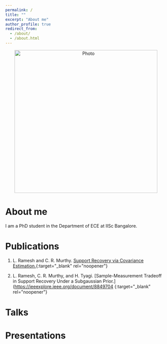 ```yaml
---
permalink: /
title: ""
excerpt: "About me"
author_profile: true
redirect_from: 
  - /about/
  - /about.html
---
```


<p align="center">
  <img src="https://lekshmi-ramesh.github.io/files/lr_img.jpg?raw=true" alt="Photo" style="width: 450px;"/> 
</p>

About me
======
I am a PhD student in the Department of ECE at IISc Bangalore. 


Publications
======

1. L. Ramesh and C. R. Murthy. [Support Recovery via Covariance Estimation.](https://ieeexplore.ieee.org/document/8462509){:target="_blank" rel="noopener"}

2. L. Ramesh, C. R. Murthy, and H. Tyagi. [Sample-Measurement Tradeoff in Support Recovery Under a Subgaussian Prior.](https://ieeexplore.ieee.org/document/8849704 {:target="_blank" rel="noopener"}

Talks
======


Presentations
======
